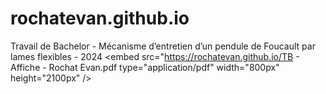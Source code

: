 # rochatevan.github.io
Travail de Bachelor  - Mécanisme d’entretien d’un pendule de Foucault par lames flexibles - 2024
<embed src="https://rochatevan.github.io/TB - Affiche - Rochat Evan.pdf type="application/pdf"  width="800px" height="2100px" />
